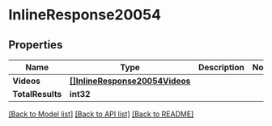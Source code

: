 # InlineResponse20054

## Properties

Name | Type | Description | Notes
------------ | ------------- | ------------- | -------------
**Videos** | [**[]InlineResponse20054Videos**](inline_response_200_54_videos.md) |  | 
**TotalResults** | **int32** |  | 

[[Back to Model list]](../README.md#documentation-for-models) [[Back to API list]](../README.md#documentation-for-api-endpoints) [[Back to README]](../README.md)


